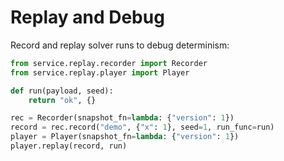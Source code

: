 # Replay and Debug

Record and replay solver runs to debug determinism:

```python
from service.replay.recorder import Recorder
from service.replay.player import Player

def run(payload, seed):
    return "ok", {}

rec = Recorder(snapshot_fn=lambda: {"version": 1})
record = rec.record("demo", {"x": 1}, seed=1, run_func=run)
player = Player(snapshot_fn=lambda: {"version": 1})
player.replay(record, run)
```
